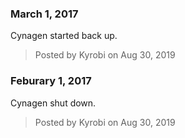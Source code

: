 ### March 1, 2017
Cynagen started back up.
> Posted by Kyrobi on Aug 30, 2019


### Feburary 1, 2017
Cynagen shut down.
> Posted by Kyrobi on Aug 30, 2019
